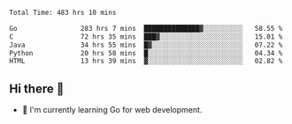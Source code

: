 <!--START_SECTION:waka-->

```txt
Total Time: 483 hrs 10 mins

Go                283 hrs 7 mins  ██████████████▓░░░░░░░░░░   58.55 %
C                 72 hrs 35 mins  ███▓░░░░░░░░░░░░░░░░░░░░░   15.01 %
Java              34 hrs 55 mins  █▓░░░░░░░░░░░░░░░░░░░░░░░   07.22 %
Python            20 hrs 58 mins  █░░░░░░░░░░░░░░░░░░░░░░░░   04.34 %
HTML              13 hrs 39 mins  ▓░░░░░░░░░░░░░░░░░░░░░░░░   02.82 %
```

<!--END_SECTION:waka-->

## Hi there 👋
- 🌱 I'm currently learning Go for web development.

<!--
**prorok210/prorok210** is a ✨ _special_ ✨ repository because its `README.md` (this file) appears on your GitHub profile.

Here are some ideas to get you started:

- 🔭 I’m currently working on ...
- 🌱 I’m currently learning ...
- 👯 I’m looking to collaborate on ...
- 🤔 I’m looking for help with ...
- 💬 Ask me about ...
- 📫 How to reach me: ...
- 😄 Pronouns: ...
- ⚡ Fun fact: ...
-->
